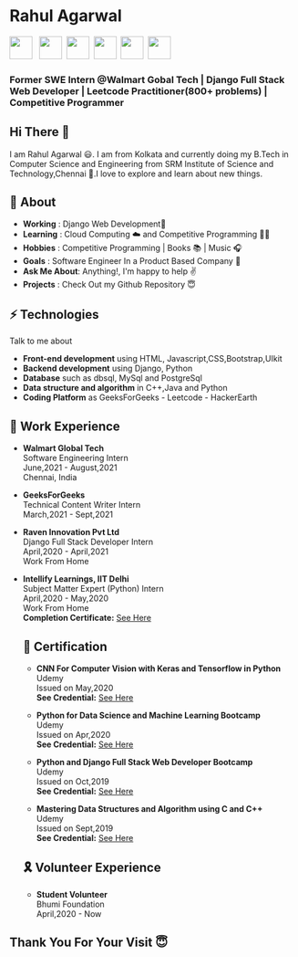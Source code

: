 # Rahul Agarwal

<a href="https://www.linkedin.com/in/rahulagarwal1999/" title="rahulagarwal1999"><img src="https://img.icons8.com/color/48/000000/linkedin-circled.png" height="40px" width="40px"/></a> &nbsp;
<a href="https://www.facebook.com/profile.php?id=100005953057441" title="Rahul Agarwal"><img src="https://img.icons8.com/color/48/000000/facebook-new.png" height="40px" width="40px"/></a>&nbsp;
<a href="mailto: rahul.agarwal31101999@gmail.com" title="rahul.agarwal31101999@gmail.com"><img src="https://img.icons8.com/color/48/000000/google-plus--v1.png" height="40px" width="40px"/></a>&nbsp;
<a href="https://twitter.com/RahulAg25201825" title="RahulAg25201825"><img src="https://img.icons8.com/color/48/000000/twitter-circled.png" height="40px" width="40px"/></a>&nbsp;
<a href="https://www.instagram.com/rahul_agarwal1999/" title="rahul_agarwal1999"><img src="https://img.icons8.com/color/48/000000/instagram-new.png" height="40px" width="40px"/></a>&nbsp;
<a href="https://github.com/RahulAgarwal1999" title="RahulAgarwal1999"><img src="https://img.icons8.com/color/48/000000/github--v1.png" height="40px" width="40px"/></a>&nbsp;
 
### Former SWE Intern @Walmart Gobal Tech |  Django Full Stack Web Developer | Leetcode Practitioner(800+ problems) | Competitive Programmer 

## Hi There 👋

I am Rahul Agarwal 😃. I am from Kolkata and currently doing my B.Tech in Computer Science and Engineering from SRM Institute of Science and Technology,Chennai 🏫.I love to explore and learn about new things.

## 📖 About
 - **Working** : Django Web Development📱
 - **Learning** : Cloud Computing ☁️ and Competitive Programming 👨‍💻
 - **Hobbies** : Competitive Programming | Books 📚 | Music 🎧
 - **Goals** : Software Engineer In a Product Based Company 👑
 - **Ask Me About**: Anything!, I'm happy to help ✌️
 - **Projects** : Check Out my Github Repository 😇  
 


## ⚡️ Technologies
Talk to me about
 - **Front-end development** using HTML, Javascript,CSS,Bootstrap,UIkit
 - **Backend development** using Django, Python
 - **Database** such as dbsql, MySql and PostgreSql
 - **Data structure and algorithm** in C++,Java and Python
 - **Coding Platform** as GeeksForGeeks - Leetcode - HackerEarth
 
 
 
 ## 💼 Work Experience
  - **Walmart Global Tech** <br>
 Software Engineering Intern<br>
 June,2021 - August,2021 <br>
 Chennai, India<br>
 
  - **GeeksForGeeks** <br>
  Technical Content Writer Intern <br>
  March,2021 - Sept,2021<br>
  
 - **Raven Innovation Pvt Ltd** <br>
 Django Full Stack Developer Intern<br>
 April,2020 - April,2021 <br>
 Work From Home<br>
 
  
- **Intellify Learnings, IIT Delhi** <br>
  Subject Matter Expert (Python) Intern <br>
  April,2020 - May,2020 <br>
  Work From Home<br>
  **Completion Certificate:** <a href="https://drive.google.com/file/d/1wM4wkiWgpL-EQ4_np64I4e5uS3QwsDTr/view">See Here</a>
  
  
  ## 🏅 Certification
   - **CNN For Computer Vision with Keras and Tensorflow in Python**<br>
   Udemy<br>
   Issued on May,2020<br>
   **See Credential:** <a href="https://www.udemy.com/certificate/UC-070f14b9-5d34-41ec-9a4e-83c4cdc50d27/">See Here</a>
   
   - **Python for Data Science and Machine Learning Bootcamp**<br>
   Udemy<br>
   Issued on Apr,2020<br>
   **See Credential:** <a href="https://www.udemy.com/certificate/UC-15f22b95-e879-4959-943d-526607a17d0f/">See Here</a>
  
  - **Python and Django Full Stack Web Developer Bootcamp**<br>
   Udemy<br>
   Issued on Oct,2019<br>
   **See Credential:** <a href="https://www.udemy.com/certificate/UC-432GFP4S/">See Here</a>
  
  - **Mastering Data Structures and Algorithm using C and C++**<br>
  Udemy<br>
  Issued on Sept,2019<br>
  **See Credential:** <a href="https://www.udemy.com/certificate/UC-NX5EC070/">See Here</a>
  
  ## 🎗 Volunteer Experience
   - **Student Volunteer**<br>
   Bhumi Foundation<br>
   April,2020 - Now
   
## Thank You For Your Visit 😇 
   
   
  
  
  
